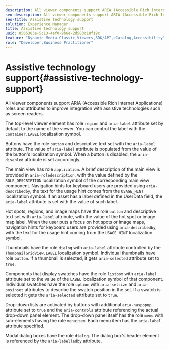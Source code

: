 ```yaml
---
description: All viewer components support ARIA (Accessible Rich Internet Applications) roles and attributes to improve integration with assistive technologies such as screen readers.
seo-description: All viewer components support ARIA (Accessible Rich Internet Applications) roles and attributes to improve integration with assistive technologies such as screen readers.
seo-title: Assistive technology support
solution: Experience Manager
title: Assistive technology support
uuid: 8565383e-5c13-4af0-9b6e-2d583c18f19c
feature: "Dynamic Media Classic,Viewers,SDK/API,eCatalog,Accessibility"
role: "Developer,Business Practitioner"
---
```


# Assistive technology support{#assistive-technology-support}

All viewer components support ARIA (Accessible Rich Internet Applications) roles and attributes to improve integration with assistive technologies such as screen readers.

The top-level viewer element has role `region` and `aria-label` attribute set by default to the name of the viewer. You can control the label with the `Container.LABEL` localization symbol.

Buttons have the role `button` and descriptive text set with the `aria-label` attribute. The value of `aria-label` attribute is populated from the value of the button's localization symbol. When a button is disabled, the `aria-disabled` attribute is set accordingly.

The main view has role `application`. A brief description of the main view is provided in `aria-roledescription`, with the value defined by the `ROLE_DESCRIPTION` localization symbol of the corresponding main view component. Navigation hints for keyboard users are provided using `aria-describedby`, the text for the usage hint comes from the `USAGE_HINT` localization symbol. If an asset has a label defined in the UserData field, the `aria-label` attribute is set with the value of such label.

Hot spots, regions, and image maps have the role `button` and descriptive text set with `aria-label` attribute, with the value of the hot spot or image map label. When the user puts a focus on hot spots or image maps, navigation hints for keyboard users are provided using `aria-describedby`, with the text for the usage hint coming from the `USAGE_HINT` localization symbol.

Thumbnails have the role `dialog` with `aria-label` attribute controlled by the `ThumbnailGridView.LABEL` localization symbol. Individual thumbnails have role `button`. If a thumbnail is selected, it gets `aria-selected` attribute set to `true`.

Components that display swatches have the role `listbox` with `aria-label` attribute set to the value of the `LABEL` localization symbol of that component. Individual swatches have the role `option` with `aria-setsize` and `aria-posinset` attributes to describe the swatch position in the set. If a swatch is selected it gets the `aria-selected` attribute set to `true`.

Drop-down lists are activated by buttons with additional `aria-haspopup` attribute set to `true` and the `aria-controls` attribute referencing the actual drop-down panel element. The drop-down panel itself has the role `menu` with sub-elements having the role `menuitem`. Each menu item has the `aria-label` attribute specified.

Modal dialog boxes have the role `dialog`. The dialog box's header element is referenced by the `aria-labelledby` attribute. 
